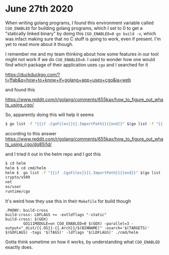 # June 27th 2020

When writing golang programs, I found this environment variable
called `CGO_ENABLED` for building golang programs, which I set to 0
to get a "statically linked binary" by doing this `CGO_ENABLED=0 go build -v`,
which was infact making sure that no C stuff is going to work, even if present.
I'm yet to read more about it though.

I remember me and my team thinking about how some features in our tool might not
work if we do `CGO_ENABLED=0`. I used to wonder how one would find which package
of their application uses `cgo` and I searched for it

https://duckduckgo.com/?t=ffab&q=how+to+know+if+golang+app+uses+cgo&ia=web

and found this

https://www.reddit.com/r/golang/comments/655kax/how_to_figure_out_whats_using_cgo/

So, apparently doing this will help it seems

```bash
$ go list -f "{{if .CgoFiles}}{{.ImportPath}}{{end}}" $(go list -f "{{.ImportPath}}{{range .Deps}} {{.}}{{end}}")
```

according to this answer
https://www.reddit.com/r/golang/comments/655kax/how_to_figure_out_whats_using_cgo/dg85l1d/

and I tried it out in the helm repo and I got this

```bash
$ cd helm
helm $ cd cmd/helm
helm $  go list -f "{{if .CgoFiles}}{{.ImportPath}}{{end}}" $(go list -f "{{.ImportPath}}{{range .Deps}} {{.}}{{end}}")
crypto/x509
net
os/user
runtime/cgo
```

It's weird how they use this in their `Makefile` for build though

```
.PHONY: build-cross
build-cross: LDFLAGS += -extldflags "-static"
build-cross: $(GOX)
        GO111MODULE=on CGO_ENABLED=0 $(GOX) -parallel=3 -output="_dist/{{.OS}}-{{.Arch}}/$(BINNAME)" -osarch='$(TARGETS)' $(GOFLAGS) -tags '$(TAGS)' -ldflags '$(LDFLAGS)' ./cmd/helm
```

Gotta think sometime on how it works, by understanding what `CGO_ENABLED` exactly does.
